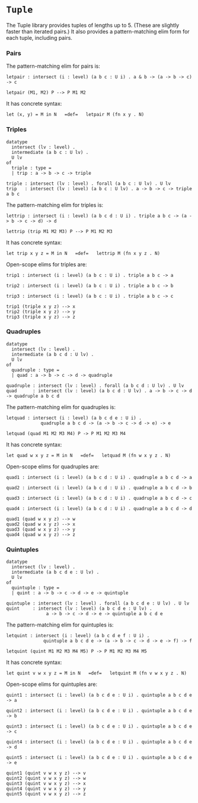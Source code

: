 # `Tuple`

The Tuple library provides tuples of lengths up to 5.  (These are
slightly faster than iterated pairs.) It also provides a
pattern-matching elim form for each tuple, including pairs.

### Pairs

The pattern-matching elim for pairs is:

    letpair : intersect (i : level) (a b c : U i) . a & b -> (a -> b -> c) -> c

    letpair (M1, M2) P --> P M1 M2

It has concrete syntax:

    let (x, y) = M in N   =def=   letpair M (fn x y . N)


### Triples

    datatype
      intersect (lv : level) .
      intermediate (a b c : U lv) .
      U lv
    of
      triple : type =
      | trip : a -> b -> c -> triple

    triple : intersect (lv : level) . forall (a b c : U lv) . U lv
    trip   : intersect (lv : level) (a b c : U lv) . a -> b -> c -> triple a b c

The pattern-matching elim for triples is:

    lettrip : intersect (i : level) (a b c d : U i) . triple a b c -> (a -> b -> c -> d) -> d

    lettrip (trip M1 M2 M3) P --> P M1 M2 M3

It has concrete syntax:

    let trip x y z = M in N   =def=   lettrip M (fn x y z . N)

Open-scope elims for triples are:

    trip1 : intersect (i : level) (a b c : U i) . triple a b c -> a

    trip2 : intersect (i : level) (a b c : U i) . triple a b c -> b

    trip3 : intersect (i : level) (a b c : U i) . triple a b c -> c

    trip1 (triple x y z) --> x
    trip2 (triple x y z) --> y
    trip3 (triple x y z) --> z


### Quadruples

    datatype
      intersect (lv : level) .
      intermediate (a b c d : U lv) .
      U lv
    of
      quadruple : type =
      | quad : a -> b -> c -> d -> quadruple

    quadruple : intersect (lv : level) . forall (a b c d : U lv) . U lv
    quad      : intersect (lv : level) (a b c d : U lv) . a -> b -> c -> d -> quadruple a b c d

The pattern-matching elim for quadruples is:

    letquad : intersect (i : level) (a b c d e : U i) .
                 quadruple a b c d -> (a -> b -> c -> d -> e) -> e

    letquad (quad M1 M2 M3 M4) P -> P M1 M2 M3 M4

It has concrete syntax:

    let quad w x y z = M in N   =def=   letquad M (fn w x y z . N)

Open-scope elims for quadruples are:

    quad1 : intersect (i : level) (a b c d : U i) . quadruple a b c d -> a

    quad2 : intersect (i : level) (a b c d : U i) . quadruple a b c d -> b

    quad3 : intersect (i : level) (a b c d : U i) . quadruple a b c d -> c

    quad4 : intersect (i : level) (a b c d : U i) . quadruple a b c d -> d

    quad1 (quad w x y z) --> w
    quad2 (quad w x y z) --> x
    quad3 (quad w x y z) --> y
    quad4 (quad w x y z) --> z


### Quintuples

    datatype
      intersect (lv : level) .
      intermediate (a b c d e : U lv) .
      U lv
    of
      quintuple : type =
      | quint : a -> b -> c -> d -> e -> quintuple

    quintuple : intersect (lv : level) . forall (a b c d e : U lv) . U lv
    quint     : intersect (lv : level) (a b c d e : U lv) .
                   a -> b -> c -> d -> e -> quintuple a b c d e

The pattern-matching elim for quintuples is:

    letquint : intersect (i : level) (a b c d e f : U i) .
                  quintuple a b c d e -> (a -> b -> c -> d -> e -> f) -> f

    letquint (quint M1 M2 M3 M4 M5) P -> P M1 M2 M3 M4 M5

It has concrete syntax:

    let quint v w x y z = M in N   =def=   letquint M (fn v w x y z . N)

Open-scope elims for quintuples are:

    quint1 : intersect (i : level) (a b c d e : U i) . quintuple a b c d e -> a

    quint2 : intersect (i : level) (a b c d e : U i) . quintuple a b c d e -> b

    quint3 : intersect (i : level) (a b c d e : U i) . quintuple a b c d e -> c

    quint4 : intersect (i : level) (a b c d e : U i) . quintuple a b c d e -> d

    quint5 : intersect (i : level) (a b c d e : U i) . quintuple a b c d e -> e

    quint1 (quint v w x y z) --> v
    quint2 (quint v w x y z) --> w
    quint3 (quint v w x y z) --> x
    quint4 (quint v w x y z) --> y
    quint5 (quint v w x y z) --> z
